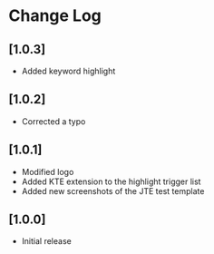 # Change Log

## [1.0.3]

- Added keyword highlight

## [1.0.2]

- Corrected a typo

## [1.0.1]

- Modified logo
- Added KTE extension to the highlight trigger list
- Added new screenshots of the JTE test template

## [1.0.0]

- Initial release